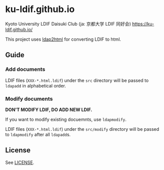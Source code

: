 # ku-ldif.github.io

Kyoto University LDIF Daisuki Club (ja: 京都大学 LDIF 同好会) <https://ku-ldif.github.io/>

This project uses [ldap2html](https://github.com/nonylene/ldap2html) for converting LDIF to html.

## Guide

### Add documents

LDIF files (`XXX-*.html.ldif`) under the `src` directory will be passed to `ldapadd` in alphabetical order.

### Modify documents

**DON'T MODIFY LDIF, DO ADD NEW LDIF.**

If you want to modify existing docuemnts, use `ldapmodify`.

LDIF files (`XXX-*.html.ldif`) under the `src/modify` directory will be passed to `ldapmodify` after all `ldapadd`s.

## License

See [LICENSE](./LICENSE).
